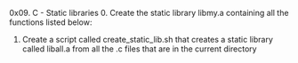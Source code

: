 0x09. C - Static libraries
0.	Create the static library libmy.a containing all the functions listed below:
1.	Create a script called create_static_lib.sh that creates a static library called liball.a from all the .c files that are in the current directory
